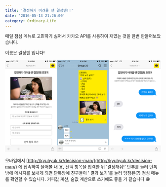 ```yaml
---
title: '결정하기 어려울 땐 결정맨!!'
date: '2016-05-13 21:26:00'
category: Ordinary-Life
---
```


매일 점심 메뉴로 고민하기 싫어서 카카오 API를 사용하여 재밌는 것을 한번 만들어보았습니다.

이름은 결정맨 입니다!

![결정하기 어려울 땐 결정맨!!](/assets/image/2016-05-13-결정맨/2016-05-13.png)

모바일에서 [http://kyuhyuk.kr/decision-man/](http://kyuhyuk.kr/decision-man/) 에 접속하여 물어볼 내
용, 선택 항목을 입력한 뒤 '결정해줘!' 단추를 눌러 단톡방에 메시지를 보내게 되면 단톡방에 친구들이 '
결과 보기'를 눌러 당첨된(?) 점심 메뉴를 확인할 수 있습니다. 커피값 계산, 술값 계산으로 쓰기에도 좋을
거 같습니다 :grin:
